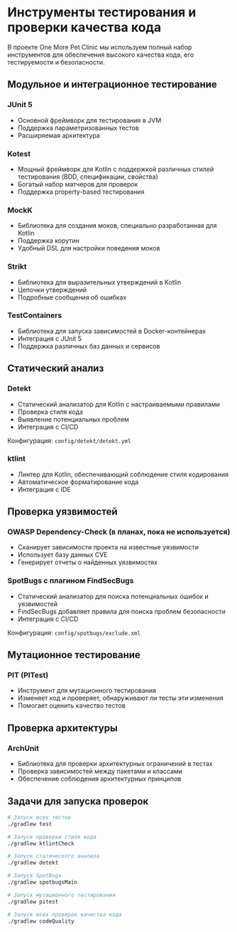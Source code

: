 # Инструменты тестирования и проверки качества кода

В проекте One More Pet Clinic мы используем полный набор инструментов для обеспечения высокого качества кода, его тестируемости и безопасности.

## Модульное и интеграционное тестирование

### JUnit 5
- Основной фреймворк для тестирования в JVM
- Поддержка параметризованных тестов
- Расширяемая архитектура

### Kotest
- Мощный фреймворк для Kotlin с поддержкой различных стилей тестирования (BDD, спецификации, свойства)
- Богатый набор матчеров для проверок
- Поддержка property-based тестирования

### MockK
- Библиотека для создания моков, специально разработанная для Kotlin
- Поддержка корутин
- Удобный DSL для настройки поведения моков

### Strikt
- Библиотека для выразительных утверждений в Kotlin
- Цепочки утверждений
- Подробные сообщения об ошибках

### TestContainers
- Библиотека для запуска зависимостей в Docker-контейнерах
- Интеграция с JUnit 5
- Поддержка различных баз данных и сервисов

## Статический анализ

### Detekt
- Статический анализатор для Kotlin с настраиваемыми правилами
- Проверка стиля кода
- Выявление потенциальных проблем
- Интеграция с CI/CD

Конфигурация: `config/detekt/detekt.yml`

### ktlint
- Линтер для Kotlin, обеспечивающий соблюдение стиля кодирования
- Автоматическое форматирование кода
- Интеграция с IDE

## Проверка уязвимостей

### OWASP Dependency-Check (в планах, пока не используется)
- Сканирует зависимости проекта на известные уязвимости
- Использует базу данных CVE
- Генерирует отчеты о найденных уязвимостях

### SpotBugs с плагином FindSecBugs
- Статический анализатор для поиска потенциальных ошибок и уязвимостей
- FindSecBugs добавляет правила для поиска проблем безопасности
- Интеграция с CI/CD

Конфигурация: `config/spotbugs/exclude.xml`

## Мутационное тестирование

### PIT (PITest)
- Инструмент для мутационного тестирования
- Изменяет код и проверяет, обнаруживают ли тесты эти изменения
- Помогает оценить качество тестов

## Проверка архитектуры

### ArchUnit
- Библиотека для проверки архитектурных ограничений в тестах
- Проверка зависимостей между пакетами и классами
- Обеспечение соблюдения архитектурных принципов

## Задачи для запуска проверок

```bash
# Запуск всех тестов
./gradlew test

# Запуск проверки стиля кода
./gradlew ktlintCheck

# Запуск статического анализа
./gradlew detekt

# Запуск SpotBugs
./gradlew spotbugsMain

# Запуск мутационного тестирования
./gradlew pitest

# Запуск всех проверок качества кода
./gradlew codeQuality

```
